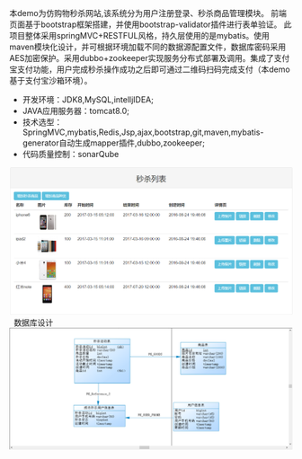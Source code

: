 本demo为仿购物秒杀网站,该系统分为用户注册登录、秒杀商品管理模块。 前端页面基于bootstrap框架搭建，并使用bootstrap-validator插件进行表单验证。 此项目整体采用springMVC+RESTFUL风格，持久层使用的是mybatis。使用maven模块化设计，并可根据环境加载不同的数据源配置文件，数据库密码采用AES加密保护。采用dubbo+zookeeper实现服务分布式部署及调用。集成了支付宝支付功能，用户完成秒杀操作成功之后即可通过二维码扫码完成支付（本demo基于支付宝沙箱环境）。
 
- 开发环境：JDK8,MySQL,intelljIDEA;
 
- JAVA应用服务器：tomcat8.0;
 
- 技术选型：SpringMVC,mybatis,Redis,Jsp,ajax,bootstrap,git,maven,mybatis-generator自动生成mapper插件,dubbo,zookeeper;
 
- 代码质量控制：sonarQube


![image](https://github.com/techa03/learngit/blob/techa03-patch-1/QQ%E6%88%AA%E5%9B%BE20170315174408.png)
 
数据库设计
![image](https://github.com/techa03/learngit/blob/techa03-patch-1/QQ%E6%B5%8F%E8%A7%88%E5%99%A8%E6%88%AA%E5%B1%8F%E6%9C%AA%E5%91%BD%E5%90%8D.png)
